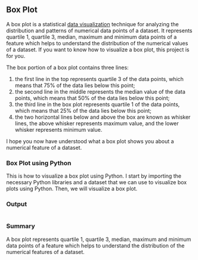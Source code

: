 ## Box Plot

A box plot is a statistical [data visualization](https://thecleverprogrammer.com/2021/05/18/most-important-data-visualizations-in-data-science/) technique for analyzing the distribution and patterns of numerical data points of a dataset. It represents quartile 1, quartile 3, median, maximum and minimum data points of a feature which helps to understand the distribution of the numerical values of a dataset. If you want to know how to visualize a box plot, this project is for you.

The box portion of a box plot contains three lines:

 1. the first line in the top represents quartile 3 of the data points, which means that 75% of the data lies below this point;
 2. the second line in the middle represents the median value of the data points, which means that 50% of the data lies below this point;
 3. the third line in the box plot represents quartile 1 of the data points, which means that 25% of the data lies below this point;
 4. the two horizontal lines below and above the box are known as whisker lines, the above whisker represents maximum value, and the lower whisker represents minimum value.

I hope you now have understood what a box plot shows you about a numerical feature of a dataset.

### Box Plot using Python

This is how to visualize a box plot using Python. I start by importing the necessary Python libraries and a dataset that we can use to visualize box plots using Python. Then, we will visualize a box plot.

### Output

```

```

### Summary

A box plot represents quartile 1, quartile 3, median, maximum and minimum data points of a feature which helps to understand the distribution of the numerical features of a dataset.
